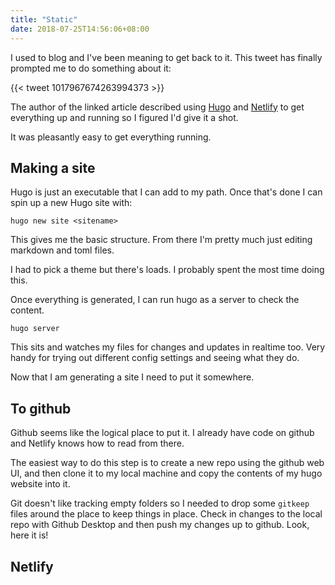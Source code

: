 ```yaml
---
title: "Static"
date: 2018-07-25T14:56:06+08:00
---
```


I used to blog and I've been meaning to get back to it. This tweet has finally prompted me to do something about it:

{{< tweet 1017967674263994373 >}}

<!--more-->

The author of the linked article described using [Hugo](https://gohugo.io) and [Netlify](https://www.netlify.com) to get everything up and running so I figured I'd give it a shot. 

It was pleasantly easy to get everything running.

## Making a site

Hugo is just an executable that I can add to my path. Once that's done I can spin up a new Hugo site with:

```
hugo new site <sitename>
```

This gives me the basic structure. From there I'm pretty much just editing markdown and toml files.

I had to pick a theme but there's loads. I probably spent the most time doing this.

Once everything is generated, I can run hugo as a server to check the content.

```
hugo server
```

This sits and watches my files for changes and updates in realtime too. Very handy for trying out different config settings and seeing what they do.

Now that I am generating a site I need to put it somewhere.

## To github

Github seems like the logical place to put it. I already have code on github and Netlify knows how to read from there.

The easiest way to do this step is to create a new repo using the github web UI, and then clone it to my local machine and copy the contents of my hugo website into it.

Git doesn't like tracking empty folders so I needed to drop some `gitkeep` files around the place to keep things in place. Check in changes to the local repo with Github Desktop and then push my changes up to github. Look, here it is!

## Netlify



